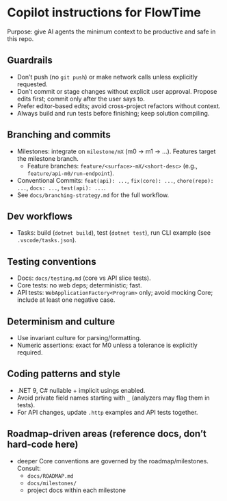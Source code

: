 # Copilot instructions for FlowTime

Purpose: give AI agents the minimum context to be productive and safe in this repo.

## Guardrails
- Don’t push (no `git push`) or make network calls unless explicitly requested.
- Don’t commit or stage changes without explicit user approval. Propose edits first; commit only after the user says to.
- Prefer editor-based edits; avoid cross-project refactors without context.
- Always build and run tests before finishing; keep solution compiling.

## Branching and commits
- Milestones: integrate on `milestone/mX` (m0 → m1 → …). Features target the milestone branch.
  - Feature branches: `feature/<surface>-mX/<short-desc>` (e.g., `feature/api-m0/run-endpoint`).
- Conventional Commits: `feat(api): ...`, `fix(core): ...`, `chore(repo): ...`, `docs: ...`, `test(api): ...`.
- See `docs/branching-strategy.md` for the full workflow.

## Dev workflows
- Tasks: build (`dotnet build`), test (`dotnet test`), run CLI example (see `.vscode/tasks.json`).

## Testing conventions
- Docs: `docs/testing.md` (core vs API slice tests).
- Core tests: no web deps; deterministic; fast.
- API tests: `WebApplicationFactory<Program>` only; avoid mocking Core; include at least one negative case.

## Determinism and culture
- Use invariant culture for parsing/formatting.
- Numeric assertions: exact for M0 unless a tolerance is explicitly required.

## Coding patterns and style
- .NET 9, C# nullable + implicit usings enabled.
- Avoid private field names starting with `_` (analyzers may flag them in tests).
- For API changes, update `.http` examples and API tests together.

## Roadmap-driven areas (reference docs, don’t hard-code here)
- deeper Core conventions are governed by the roadmap/milestones. Consult:
  - `docs/ROADMAP.md`
  - `docs/milestones/`
  - project docs within each milestone
